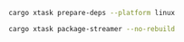 ```bash
cargo xtask prepare-deps --platform linux
```

```bash
cargo xtask package-streamer --no-rebuild
```


